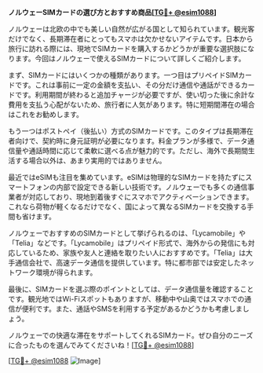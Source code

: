 **ノルウェーSIMカードの選び方とおすすめ商品[[TG💪+ @esim1088](https://t.me/s/esim1088)]**

ノルウェーは北欧の中でも美しい自然が広がる国として知られています。観光客だけでなく、長期滞在者にとってもスマホは欠かせないアイテムです。日本から旅行に訪れる際には、現地でSIMカードを購入するかどうかが重要な選択肢になります。今回はノルウェーで使えるSIMカードについて詳しくご紹介します。

まず、SIMカードにはいくつかの種類があります。一つ目はプリペイドSIMカードです。これは事前に一定の金額を支払い、その分だけ通信や通話ができるカードです。利用期間が終わると追加チャージが必要ですが、使い切った後に余計な費用を支払う心配がないため、旅行者に人気があります。特に短期間滞在の場合はこれをお勧めします。

もう一つはポストペイ（後払い）方式のSIMカードです。このタイプは長期滞在者向けで、契約時に身元証明が必要になります。料金プランが多様で、データ通信量や通話時間に応じて柔軟に選べる点が魅力的です。ただし、海外で長期間生活する場合以外は、あまり実用的ではありません。

最近ではeSIMも注目を集めています。eSIMは物理的なSIMカードを持たずにスマートフォンの内部で設定できる新しい技術です。ノルウェーでも多くの通信事業者が対応しており、現地到着後すぐにスマホでアクティベーションできます。これなら荷物が軽くなるだけでなく、国によって異なるSIMカードを交換する手間も省けます。

ノルウェーでおすすめのSIMカードとして挙げられるのは、「Lycamobile」や「Telia」などです。「Lycamobile」はプリペイド形式で、海外からの発信にも対応しているため、家族や友人と連絡を取りたい人におすすめです。「Telia」は大手通信会社で、高速データ通信を提供しています。特に都市部では安定したネットワーク環境が得られます。

最後に、SIMカードを選ぶ際のポイントとしては、データ通信量を確認することです。観光地ではWi-Fiスポットもありますが、移動中や山奥ではスマホでの通信が便利です。また、通話やSMSを利用する予定があるかどうかも考慮しましょう。

ノルウェーでの快適な滞在をサポートしてくれるSIMカード。ぜひ自分のニーズに合ったものを選んでみてくださいね！[[TG💪+ @esim1088](https://t.me/s/esim1088)]

[[TG💪+ @esim1088](https://t.me/s/esim1088) ![Image](https://i.postimg.cc/Y0z9fWf4/image.png)]